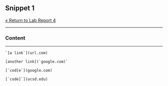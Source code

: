 ## Snippet 1

[« Return to Lab Report 4](https://theojouvin.github.io/CSE15L/labs/lab-report-4-week-8)

---
### Content
---

```
`[a link`](url.com)

[another link](`google.com)`

[`cod[e`](google.com)

[`code]`](ucsd.edu)
```
